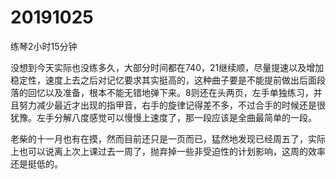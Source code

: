 # 20191025

练琴2小时15分钟

没想到今天实际也没练多久，大部分时间都在740，21继续顺，尽量提速以及增加稳定性，速度上去之后对记忆要求其实挺高的，这种曲子要是不能提前做出后面段落的回忆以及准备，根本不能无错地弹下来。8则还在头两页，左手单独练习，并且努力减少最近才出现的指甲音，右手的旋律记得差不多，不过合手的时候还是很犹豫。左手分解八度感觉可以慢慢上速度了，那一段应该是全曲最简单的一段。

老柴的十一月也有在摸，然而目前还只是一页而已，猛然地发现已经周五了，实际上也可以说离上次上课过去一周了，抛弃掉一些非受迫性的计划影响，这周的效率还是挺低的。
